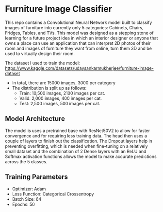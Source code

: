 # Furniture Image Classifier

This repo contains a Convolutional Neural Network model built to classify images of furniture into currently only 5 categories: Cabinets, Chairs, Fridges, Tables, and TVs. This model was designed as a stepping stone of learning for a future project idea in which an interior designer or anyone that owns a place can use an application that can interpret 2D photos of their room and images of furniture they want from online, turn them 3D and be used to virtually design their room.

The dataset I used to train the model: https://www.kaggle.com/datasets/udaysankarmukherjee/furniture-image-dataset
- In total, there are 15000 images, 3000 per category
- The distribution is split up as follows:
    - Train: 10,500 images, 2100 images per cat.
    - Valid: 2,000 images, 400 images per cat.
    - Test: 2,500 images, 500 images per cat.

## Model Architecture
The model is uses a pretrained base with ResNet50V2 to allow for faster convergence and for requiring less training data. The head then uses a couple of layers to finish out the classification. The Dropout layers help in preventing overfitting, which is needed when fine-tuning on a relatively small dataset and the combination of 2 Dense layers with an ReLU and Softmax activation functions allows the model to make accurate predictions across the 5 classes.

## Training Parameters
- Optimizer: Adam
- Loss Function: Categorical Crossentropy
- Batch Size: 64
- Epochs: 50